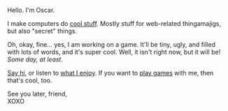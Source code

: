 Hello. I'm Oscar.

I make computers do [cool stuff](//github.com/oscarpalmer). Mostly stuff for web-related thingamajigs, but also "secret" things.

Oh, okay, fine&hellip; yes, I am working on a game. It'll be tiny, ugly, and filled with lots of words, and it's super cool. Well, it isn't right now, but it will be! <i>Some day, at least.</i>

[Say hi](//twitter.com/ohpalmer), or listen to [what I enjoy](//last.fm/user/denkyuu). If you want to [play games](//psnprofiles.com/queo) with me, then that's cool, too.

See you later, friend,  
XOXO